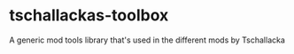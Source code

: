 # tschallackas-toolbox
A generic mod tools library that's used in the different mods by Tschallacka
